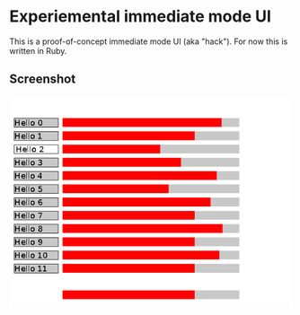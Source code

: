 # Experiemental immediate mode UI

This is a proof-of-concept immediate mode UI (aka "hack").
For now this is written in Ruby.

## Screenshot

![Screenshot of UI](/images/screenshot.png?raw=true "Screenshot")
